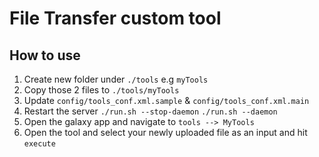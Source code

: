 # File Transfer custom tool

## How to use

1. Create new folder under `./tools` e.g `myTools`
2. Copy those 2 files to `./tools/myTools`
3. Update `config/tools_conf.xml.sample` & `config/tools_conf.xml.main`
4. Restart the server `./run.sh --stop-daemon` `./run.sh --daemon`
5. Open the galaxy app and navigate to `tools --> MyTools`
6. Open the tool and select your newly uploaded file as an input and hit `execute` 
